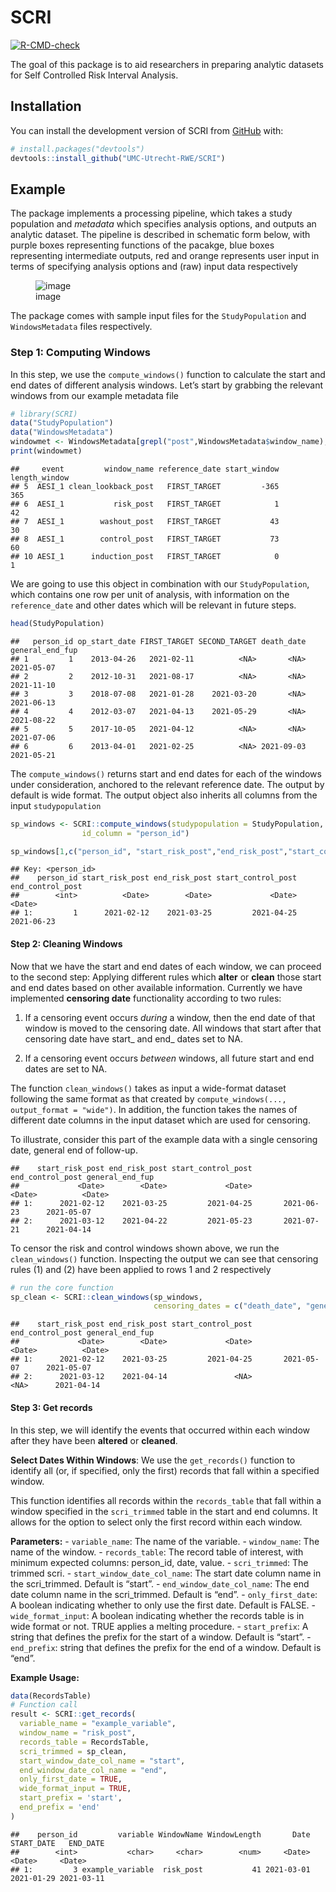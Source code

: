 
# SCRI

<!-- badges: start -->

[![R-CMD-check](https://github.com/UMC-Utrecht-RWE/SCRI/actions/workflows/R-CMD-check.yaml/badge.svg)](https://github.com/UMC-Utrecht-RWE/SCRI/actions/workflows/R-CMD-check.yaml)
<!-- badges: end -->

The goal of this package is to aid researchers in preparing analytic
datasets for Self Controlled Risk Interval Analysis.

## Installation

You can install the development version of SCRI from
[GitHub](https://github.com/) with:

``` r
# install.packages("devtools")
devtools::install_github("UMC-Utrecht-RWE/SCRI")
```

## Example

The package implements a processing pipeline, which takes a study
population and *metadata* which specifies analysis options, and outputs
an analytic dataset. The pipeline is described in schematic form below,
with purple boxes representing functions of the pacakge, blue boxes
representing intermediate outputs, red and orange represents user input
in terms of specifying analysis options and (raw) input data
respectively

<figure>
<img
src="https://github.com/UMC-Utrecht-RWE/SCRI/assets/138911044/8cbb1033-3e7b-4a05-9c0f-904e55f9fea3"
alt="image" />
<figcaption aria-hidden="true">image</figcaption>
</figure>

The package comes with sample input files for the `StudyPopulation` and
`WindowsMetadata` files respectively.

### Step 1: Computing Windows

In this step, we use the `compute_windows()` function to calculate the
start and end dates of different analysis windows. Let’s start by
grabbing the relevant windows from our example metadata file

``` r
# library(SCRI)
data("StudyPopulation")
data("WindowsMetadata")
windowmet <- WindowsMetadata[grepl("post",WindowsMetadata$window_name),]
print(windowmet)
```

    ##     event         window_name reference_date start_window length_window
    ## 5  AESI_1 clean_lookback_post   FIRST_TARGET         -365           365
    ## 6  AESI_1           risk_post   FIRST_TARGET            1            42
    ## 7  AESI_1        washout_post   FIRST_TARGET           43            30
    ## 8  AESI_1        control_post   FIRST_TARGET           73            60
    ## 10 AESI_1      induction_post   FIRST_TARGET            0             1

We are going to use this object in combination with our
`StudyPopulation`, which contains one row per unit of analysis, with
information on the `reference_date` and other dates which will be
relevant in future steps.

``` r
head(StudyPopulation)
```

    ##   person_id op_start_date FIRST_TARGET SECOND_TARGET death_date general_end_fup
    ## 1         1    2013-04-26   2021-02-11          <NA>       <NA>      2021-05-07
    ## 2         2    2012-10-31   2021-08-17          <NA>       <NA>      2021-11-10
    ## 3         3    2018-07-08   2021-01-28    2021-03-20       <NA>      2021-06-13
    ## 4         4    2012-03-07   2021-04-13    2021-05-29       <NA>      2021-08-22
    ## 5         5    2017-10-05   2021-04-12          <NA>       <NA>      2021-07-06
    ## 6         6    2013-04-01   2021-02-25          <NA> 2021-09-03      2021-05-21

The `compute_windows()` returns start and end dates for each of the
windows under consideration, anchored to the relevant reference date.
The output by default is wide format. The output object also inherits
all columns from the input `studypopulation`

``` r
sp_windows <- SCRI::compute_windows(studypopulation = StudyPopulation, windowmeta= windowmet, 
                id_column = "person_id")

sp_windows[1,c("person_id", "start_risk_post","end_risk_post","start_control_post","end_control_post")]
```

    ## Key: <person_id>
    ##    person_id start_risk_post end_risk_post start_control_post end_control_post
    ##        <int>          <Date>        <Date>             <Date>           <Date>
    ## 1:         1      2021-02-12    2021-03-25         2021-04-25       2021-06-23

#### Step 2: Cleaning Windows

Now that we have the start and end dates of each window, we can proceed
to the second step: Applying different rules which **alter** or
**clean** those start and end dates based on other available
information. Currently we have implemented **censoring date**
functionality according to two rules:

1)  If a censoring event occurs *during* a window, then the end date of
    that window is moved to the censoring date. All windows that start
    after that censoring date have start\_ and end\_ dates set to NA.

2)  If a censoring event occurs *between* windows, all future start and
    end dates are set to NA.

The function `clean_windows()` takes as input a wide-format dataset
following the same format as that created by
`compute_windows(..., output_format = "wide")`. In addition, the
function takes the names of different date columns in the input dataset
which are used for censoring.

To illustrate, consider this part of the example data with a single
censoring date, general end of follow-up.

    ##    start_risk_post end_risk_post start_control_post end_control_post general_end_fup
    ##             <Date>        <Date>             <Date>           <Date>          <Date>
    ## 1:      2021-02-12    2021-03-25         2021-04-25       2021-06-23      2021-05-07
    ## 2:      2021-03-12    2021-04-22         2021-05-23       2021-07-21      2021-04-14

To censor the risk and control windows shown above, we run the
`clean_windows()` function. Inspecting the output we can see that
censoring rules (1) and (2) have been applied to rows 1 and 2
respectively

``` r
# run the core function
sp_clean <- SCRI::clean_windows(sp_windows,
                                censoring_dates = c("death_date", "general_end_fup"))
```

    ##    start_risk_post end_risk_post start_control_post end_control_post general_end_fup
    ##             <Date>        <Date>             <Date>           <Date>          <Date>
    ## 1:      2021-02-12    2021-03-25         2021-04-25       2021-05-07      2021-05-07
    ## 2:      2021-03-12    2021-04-14               <NA>             <NA>      2021-04-14

#### Step 3: Get records

In this step, we will identify the events that occurred within each
window after they have been **altered** or **cleaned**.

**Select Dates Within Windows**: We use the `get_records()` function to
identify all (or, if specified, only the first) records that fall within
a specified window.

This function identifies all records within the `records_table` that
fall within a window specified in the `scri_trimmed` table in the start
and end columns. It allows for the option to select only the first
record within each window.

**Parameters:** - `variable_name`: The name of the variable. -
`window_name`: The name of the window. - `records_table`: The record
table of interest, with minimum expected columns: person_id, date,
value. - `scri_trimmed`: The trimmed scri. -
`start_window_date_col_name`: The start date column name in the
scri_trimmed. Default is “start”. - `end_window_date_col_name`: The end
date column name in the scri_trimmed. Default is “end”. -
`only_first_date`: A boolean indicating whether to only use the first
date. Default is FALSE. - `wide_format_input`: A boolean indicating
whether the records table is in wide format or not. TRUE applies a
melting procedure. - `start_prefix`: A string that defines the prefix
for the start of a window. Default is “start”. - `end_prefix`: string
that defines the prefix for the end of a window. Default is “end”.

**Example Usage:**

``` r
data(RecordsTable)
# Function call
result <- SCRI::get_records(
  variable_name = "example_variable",
  window_name = "risk_post",
  records_table = RecordsTable,
  scri_trimmed = sp_clean,
  start_window_date_col_name = "start",
  end_window_date_col_name = "end",
  only_first_date = TRUE,
  wide_format_input = TRUE,
  start_prefix = 'start',
  end_prefix = 'end'
)
```

    ##    person_id         variable WindowName WindowLength       Date START_DATE   END_DATE
    ##        <int>           <char>     <char>        <num>     <Date>     <Date>     <Date>
    ## 1:         3 example_variable  risk_post           41 2021-03-01 2021-01-29 2021-03-11
